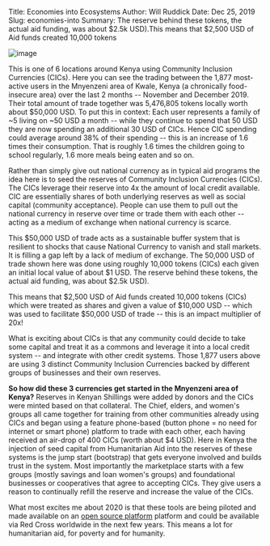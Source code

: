 Title: Economies into Ecosystems
Author: Will Ruddick
Date: Dec 25, 2019
Slug: economies-into
Summary: The reserve behind these tokens, the actual aid funding, was about $2.5k USD).This means that $2,500 USD of Aid funds created 10,000 tokens

![image](images/blog/economies-into1.webp)

This is one of 6 locations around Kenya using Community Inclusion
Currencies (CICs). Here you can see the trading between the 1,877
most-active users in the Mnyenzeni area of Kwale, Kenya (a chronically
food-insecure area) over the last 2 months -- November and December 2019. Their total amount of trade together was 5,476,805 tokens locally
worth about $50,000 USD. To put this in context: Each user represents a
family of ~5 living on ~50 USD a month -- while they continue to spend
that 50 USD they are now spending an additional 30 USD of CICs. Hence
CIC spending could average around 38% of their spending -- this is an
increase of 1.6 times their consumption. That is roughly 1.6 times the
children going to school regularly, 1.6 more meals being eaten and so
on.

Rather than simply give out national currency as in typical aid programs
the idea here is to seed the reserves of Community Inclusion Currencies
(CICs). The CICs leverage their reserve into 4x the amount of local
credit available. CIC are essentially shares of both underlying reserves
as well as social capital (community acceptance). People can use them to
pull out the national currency in reserve over time or trade them with
each other -- acting as a medium of exchange when national currency is
scarce.

This $50,000 USD of trade acts as a sustainable buffer system that is
resilient to shocks that cause National Currency to vanish and stall
markets. It is filling a gap left by a lack of medium of exchange. The
50,000 USD of trade shown here was done using roughly 10,000 tokens
(CICs) each given an initial local value of about $1 USD. The reserve
behind these tokens, the actual aid funding, was about $2.5k USD).

This means that $2,500 USD of Aid funds created 10,000 tokens (CICs)
which were treated as shares and given a value of $10,000 USD -- which
was used to facilitate $50,000 USD of trade -- this is an impact
multiplier of 20x!

What is exciting about CICs is that any community could decide to take
some capital and treat it as a commons and leverage it into a local
credit system -- and integrate with other credit systems. Those 1,877
users above are using 3 distinct Community Inclusion Currencies backed
by different groups of businesses and their own reserves.

**So how did these 3 currencies get started in the Mnyenzeni area of
Kenya?** Reserves in Kenyan Shillings were added by donors and the CICs
were minted based on that collateral. The Chief, elders, and women's
groups all came together for training from other communities already
using CICs and began using a feature phone-based (button phone = no need
for internet or smart phone) platform to trade with each other, each
having received an air-drop of 400 CICs (worth about $4 USD). Here in
Kenya the injection of seed capital from Humanitarian Aid into the
reserves of these systems is the jump start (bootstrap) that gets
everyone involved and builds trust in the system. Most importantly the
marketplace starts with a few groups (mostly savings and loan women's
groups) and foundational businesses or cooperatives that agree to
accepting CICs. They give users a reason to continually refill the
reserve and increase the value of the CICs.

What most excites me about 2020 is that these tools are being piloted
and made available on an [open source
platform](http://github.com/teamsempo) platform and could be available
via Red Cross worldwide in the next few years. This means a lot for
humanitarian aid, for poverty and for humanity.

